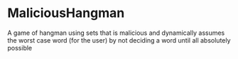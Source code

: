 # MaliciousHangman
A game of hangman using sets that is malicious and dynamically assumes the worst case word (for the user) by not deciding a word until all absolutely possible
